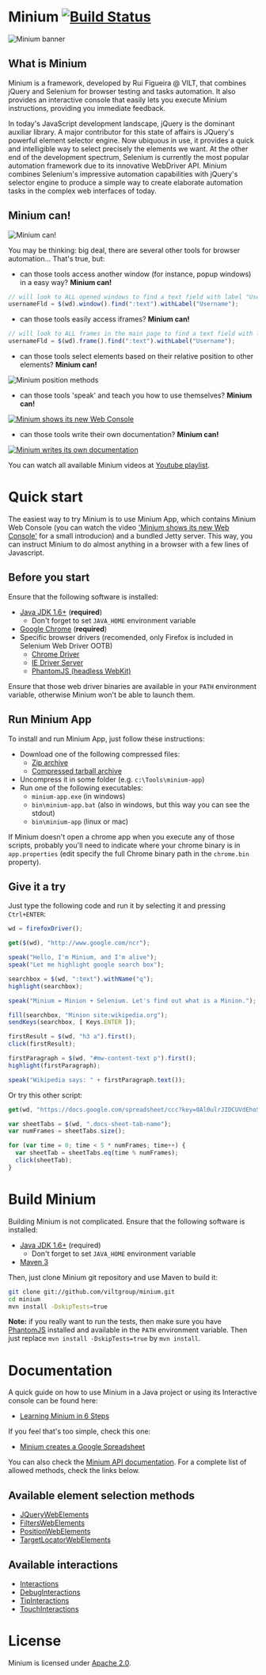 # Minium [![Build Status](https://travis-ci.org/viltgroup/minium.png)](https://travis-ci.org/viltgroup/minium)

![Minium banner](http://viltgroup.github.io/minium/images/banner_minium.png)

## What is Minium 

Minium is a framework, developed by Rui Figueira @ VILT, that combines jQuery and Selenium for browser testing 
and tasks automation. It also provides an interactive console that easily lets you execute Minium instructions, 
providing you immediate feedback.

In today's JavaScript development landscape, jQuery is the dominant auxiliar library. A major contributor for this
state of affairs is JQuery's powerful element selector engine. Now ubiquous in use, it provides a quick and 
intelligible way to select precisely the elements we want. At the other end of the development spectrum, Selenium 
is currently the most popular automation framework due to its innovative WebDriver API. Minium combines Selenium's 
impressive automation capabilities with jQuery's selector engine to produce a simple way to create elaborate 
automation tasks in the complex web interfaces of today.

## Minium can!

![Minium can!](http://viltgroup.github.io/minium/images/minium_can.png)

You may be thinking: big deal, there are several other tools for browser automation... That's true, but: 

* can those tools access another window (for instance, popup windows) in a easy way? **Minium can!**

```javascript
// will look to ALL opened windows to find a text field with label "Username", and fill it with a value
usernameFld = $(wd).window().find(":text").withLabel("Username");
```

* can those tools easily access iframes? **Minium can!**

```javascript
// will look to ALL frames in the main page to find a text field with label "Username"
usernameFld = $(wd).frame().find(":text").withLabel("Username");
```
* can those tools select elements based on their relative position to other elements? **Minium can!**

![Minium position methods](http://viltgroup.github.io/minium/images/position_selectors.png)

* can those tools 'speak' and teach you how to use themselves? **Minium can!**

[![Minium shows its new Web Console](http://halgatewood.com/youtube/i/QlPLNEJD5rc.jpg)](http://www.youtube.com/watch?v=QlPLNEJD5rc)

* can those tools write their own documentation? **Minium can!**

[![Minium writes its own documentation](http://halgatewood.com/youtube/i/wgAatRpNv_c.jpg)](http://www.youtube.com/watch?v=wgAatRpNv_c)

You can watch all available Minium videos at 
[Youtube playlist](http://www.youtube.com/playlist?list=PLtYR_mxVztvMZuYfgjRe5OAl2WL_mb2N_).

# Quick start

The easiest way to try Minium is to use Minium App, which contains Minium Web Console (you can watch the video ['Minium shows its new Web Console'](http://www.youtube.com/watch?v=QlPLNEJD5rc) for a small introducion) and a bundled Jetty server.
This way, you can instruct Minium to do almost anything in a browser with a few lines of Javascript.

## Before you start

Ensure that the following software is installed:

* [Java JDK 1.6+](http://www.oracle.com/technetwork/java/javase/downloads/index.html) (**required**)
  * Don't forget to set `JAVA_HOME` environment variable 
* [Google Chrome](https://www.google.com/intl/en/chrome/browser/) (**required**)
* Specific browser drivers (recomended, only Firefox is included in Selenium Web Driver OOTB)
  * [Chrome Driver](http://chromedriver.storage.googleapis.com/index.html?path=2.5/)
  * [IE Driver Server](https://code.google.com/p/selenium/downloads/list)
  * [PhantomJS (headless WebKit)](http://phantomjs.org/download.html)

Ensure that those web driver binaries are available in your `PATH` environment variable, otherwise Minium won't be able to launch them.
  
## Run Minium App

To install and run Minium App, just follow these instructions:

* Download one of the following compressed files:
  * [Zip archive](https://oss.sonatype.org/content/repositories/releases/com/vilt-group/minium/minium-app/0.9.0/minium-app-0.9.0-bin.zip)
  * [Compressed tarball archive](https://oss.sonatype.org/content/repositories/releases/com/vilt-group/minium/minium-app/0.9.0/minium-app-0.9.0-bin.tar.gz)
* Uncompress it in some folder (e.g. `c:\Tools\minium-app`)
* Run one of the following executables:
  * `minium-app.exe` (in windows)
  * `bin\minium-app.bat` (also in windows, but this way you can see the stdout)
  * `bin\minium-app` (linux or mac)

If Minium doesn't open a chrome app when you execute any of those scripts, probably you'll need to indicate where your chrome binary is in `app.properties` (edit specify the full Chrome binary path in the `chrome.bin` property).

## Give it a try

Just type the following code and run it by selecting it and pressing `Ctrl+ENTER`:

```javascript
wd = firefoxDriver();

get($(wd), "http://www.google.com/ncr");

speak("Hello, I'm Minium, and I'm alive");
speak("Let me highlight google search box");

searchbox = $(wd, ":text").withName("q");
highlight(searchbox);

speak("Minium = Minion + Selenium. Let's find out what is a Minion.");

fill(searchbox, "Minion site:wikipedia.org");
sendKeys(searchbox, [ Keys.ENTER ]);

firstResult = $(wd, "h3 a").first();
click(firstResult);

firstParagraph = $(wd, "#mw-content-text p").first();
highlight(firstParagraph);

speak("Wikipedia says: " + firstParagraph.text());
```

Or try this other script:

```javascript
get(wd, "https://docs.google.com/spreadsheet/ccc?key=0Al0ulrJIDCUVdEhoSDlRbVZYWUt5ZVJCb1pVb0h1UFE");

var sheetTabs = $(wd, ".docs-sheet-tab-name");
var numFrames = sheetTabs.size();

for (var time = 0; time < 5 * numFrames; time++) {
  var sheetTab = sheetTabs.eq(time % numFrames);
  click(sheetTab);
}
```

# Build Minium

Building Minium is not complicated. Ensure that the following software is installed:

* [Java JDK 1.6+](http://www.oracle.com/technetwork/java/javase/downloads/index.html) (required)
  * Don't forget to set `JAVA_HOME` environment variable 
* [Maven 3](http://maven.apache.org/download.cgi)

Then, just clone Minium git repository and use Maven to build it:

```bash
git clone git://github.com/viltgroup/minium.git
cd minium
mvn install -DskipTests=true
```

**Note:** if you really want to run the tests, then make sure you have [PhantomJS](http://phantomjs.org/download.html) installed and available in the `PATH` environment variable. Then just replace `mvn install -DskipTests=true` by `mvn install`.

# Documentation

A quick guide on how to use Minium in a Java project or using its Interactive console can be found here:

* [Learning Minium in 6 Steps](https://github.com/viltgroup/minium/wiki/Learning-Minium-in-6-Steps)

If you feel that's too simple, check this one:

* [Minium creates a Google Spreadsheet](https://github.com/viltgroup/minium/wiki/Minium-creates-a-Google-Spreadsheet)

You can also check the [Minium API documentation](http://viltgroup.github.io/minium/apidocs/). For a complete list of allowed methods, check the links below.

## Available element selection methods

* [JQueryWebElements](http://viltgroup.github.io/minium/apidocs/com/vilt/minium/JQueryWebElements.html)
* [FiltersWebElements](http://viltgroup.github.io/minium/apidocs/com/vilt/minium/FiltersWebElements.html)
* [PositionWebElements](http://viltgroup.github.io/minium/apidocs/com/vilt/minium/PositionWebElements.html)
* [TargetLocatorWebElements](http://viltgroup.github.io/minium/apidocs/com/vilt/minium/TargetLocatorWebElements.html)

## Available interactions

* [Interactions](http://viltgroup.github.io/minium/apidocs/com/vilt/minium/actions/Interactions.html)
* [DebugInteractions](http://viltgroup.github.io/minium/apidocs/com/vilt/minium/actions/DebugInteractions.html)
* [TipInteractions](http://viltgroup.github.io/minium/apidocs/com/vilt/minium/actions/TipInteractions.html)
* [TouchInteractions](http://viltgroup.github.io/minium/apidocs/com/vilt/minium/actions/touch/TouchInteractions.html)

# License

Minium is licensed under [Apache 2.0](http://www.apache.org/licenses/LICENSE-2.0.html).
